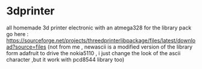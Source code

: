 # 3dprinter
all homemade 3d printer electronic with an atmega328
for the library pack go here : https://sourceforge.net/projects/threedprinterlibpackage/files/latest/download?source=files (not from me , newascii is a modified version of the library form adafruit to drive the nokia5110 , i just change the look of the ascii character ,but it work with pcd8544 library too)
